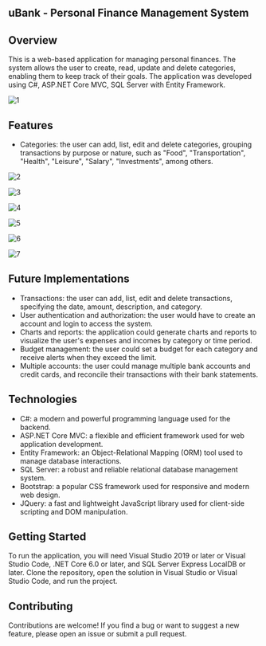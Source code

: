 ## uBank - Personal Finance Management System

## Overview

This is a web-based application for managing personal finances. The system allows the user to create, read, update and delete categories, enabling them to keep track of their goals. The application was developed using C#, ASP.NET Core MVC, SQL Server with Entity Framework.

![1](https://github.com/abrantesandreza/ubank/assets/87620471/086c7bf7-c4ba-472d-8d5d-24f1e4af1d02)

## Features

- Categories: the user can add, list, edit and delete categories, grouping transactions by purpose or nature, such as "Food", "Transportation", "Health", "Leisure", "Salary", "Investments", among others.

![2](https://github.com/abrantesandreza/ubank/assets/87620471/a3489880-6e6b-43fe-a80a-fdf710836693)

![3](https://github.com/abrantesandreza/ubank/assets/87620471/2cdcbbb1-5438-499e-806e-346b923bb853)

![4](https://github.com/abrantesandreza/ubank/assets/87620471/e76747e8-0c74-43a1-8549-f4126e6aca5c)

![5](https://github.com/abrantesandreza/ubank/assets/87620471/1e668f58-6fc0-4e47-81e4-a6e03b957a0c)

![6](https://github.com/abrantesandreza/ubank/assets/87620471/b4c9e738-9279-4690-b694-2baf0fca3d72)

![7](https://github.com/abrantesandreza/ubank/assets/87620471/f3b3141a-662f-4b5a-ab92-5c2fe5bdc33c)

## Future Implementations

- Transactions: the user can add, list, edit and delete transactions, specifying the date, amount, description, and category.
- User authentication and authorization: the user would have to create an account and login to access the system.
- Charts and reports: the application could generate charts and reports to visualize the user's expenses and incomes by category or time period.
- Budget management: the user could set a budget for each category and receive alerts when they exceed the limit.
- Multiple accounts: the user could manage multiple bank accounts and credit cards, and reconcile their transactions with their bank statements.

## Technologies

- C#: a modern and powerful programming language used for the backend.
- ASP.NET Core MVC: a flexible and efficient framework used for web application development.
- Entity Framework: an Object-Relational Mapping (ORM) tool used to manage database interactions.
- SQL Server: a robust and reliable relational database management system.
- Bootstrap: a popular CSS framework used for responsive and modern web design.
- JQuery: a fast and lightweight JavaScript library used for client-side scripting and DOM manipulation.

## Getting Started

To run the application, you will need Visual Studio 2019 or later or Visual Studio Code, .NET Core 6.0 or later, and SQL Server Express LocalDB or later. Clone the repository, open the solution in Visual Studio or Visual Studio Code, and run the project.

## Contributing

Contributions are welcome! If you find a bug or want to suggest a new feature, please open an issue or submit a pull request.
